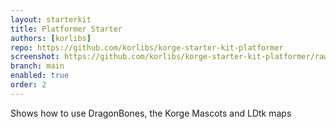 ```yaml
---
layout: starterkit
title: Platformer Starter
authors: [korlibs]
repo: https://github.com/korlibs/korge-starter-kit-platformer
screenshot: https://github.com/korlibs/korge-starter-kit-platformer/raw/main/screenshots/screenshot.png
branch: main
enabled: true
order: 2
---
```


Shows how to use DragonBones, the Korge Mascots and LDtk maps
